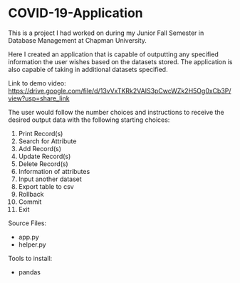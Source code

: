 # COVID-19-Application

This is a project I had worked on during my Junior Fall Semester in Database Management at Chapman University. 

Here I created an application that is capable of outputting any specified information the user wishes based on the datasets stored. The application is also capable of taking in additional datasets specified. 

Link to demo video: https://drive.google.com/file/d/13vVxTKRk2VAIS3pCwcWZk2H5Og0xCb3P/view?usp=share_link

The user would follow the number choices and instructions to receive the desired output data with the following starting choices:
1) Print Record(s)
2) Search for Attribute
3) Add Record(s)
4) Update Record(s)
5) Delete Record(s)
6) Information of attributes
7) Input another dataset
8) Export table to csv
9) Rollback
10) Commit
11) Exit

Source Files:
- app.py
- helper.py

Tools to install:
- pandas

